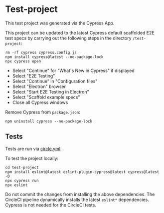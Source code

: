 # Test-project

This test project was generated via the Cypress App.

This project can be updated to the latest Cypress default scaffolded E2E test specs by carrying out the following steps in the directory `/test-project`:

```shell
rm -rf cypress cypress.config.js
npm install cypress@latest --no-package-lock
npx cypress open
```

- Select "Continue" for "What's New in Cypress" if displayed
- Select "E2E Testing"
- Select "Continue" in "Configuration files"
- Select "Electron" browser
- Select "Start E2E Testing in Electron"
- Select "Scaffold example specs"
- Close all Cypress windows

Remove Cypress from `package.json`:

```shell
npm uninstall cypress --no-package-lock
```

## Tests

Tests are run via [circle.yml](../circle.yml).

To test the project locally:

```shell
cd test-project
npm install eslint@latest eslint-plugin-cypress@latest cypress@latest -D
npx cypress run
npx eslint
```

Do not commit the changes from installing the above dependencies.
The CircleCI pipeline dynamically installs the latest `eslint*` dependencies.
Cypress is not needed for the CircleCI tests.
